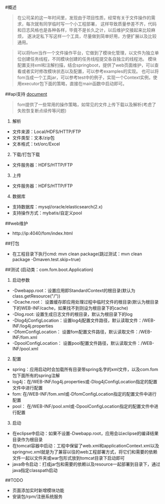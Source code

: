 #概述
> 在公司呆的这一年时间里，发现由于项目性质，经常有关于文件操作的需求，每次就有同学临时写一个小工程部署，
> 这样导致质量参差不齐，代码和日志风格也是各种各样，毕竟不是长久之计，以后维护交接起来比较麻烦，
> 遂决定私下写这样一个工具，尽量做到简单好用，方便扩展以及比较通用。

> 可以将fom当作一个文件操作平台，它做到了模块化管理，以文件为独立单位创建任务线程，不同模块创建的任务线程提交各自独立的线程池。
> 模块配置支持xml和注解扫描，结合springboot，提供了web页面维护，可以查看或者实时修改模块状态以及配置，可以参考examples的实现。
> 也可以将fom当成一个工具jar，可以参考test中的例子，实现一个Context实例，使用executor包下面的策略，直接在main函数中启动即可。

##api支持 [document](https://github.com/shanhm1991/fom/tree/master/apidocs/index.html)
> fom提供了一些常用的操作策略，如常见的文件上传下载以及解析(考虑了失败恢复断点续传等问题)
1. 解析
* 文件来源：Local/HDFS/HTTP/FTP
* 文件类型：文本/zip包
* 文本格式：txt/orc/Excel
2. 下载/打包下载
* 文件服务器：HDFS/HTTP/FTP
3. 上传
* 文件服务器：HDFS/HTTP/FTP
4. 数据库
* 支持数据库：mysql/oracle/elasticsearch(2.x)
* 支持操作方式：mybatis/自定义pool

##web维护
* http://ip:4040/fom/index.html

##打包
* 在工程目录下执行cmd: mvn clean package(跳过测试：mvn clean package -Dmaven.test.skip=true)

##测试 (启动类：com.fom.boot.Application)
1. 启动参数
* -Dwebapp.root：设置应用即StandardContext的根目录(默认为class.getResource("/"))
* -Dcache.root：  设置缓存即应用处理过程中临时文件的根目录(默认为根目录下的WEB-INF/cache，如果找不到则设为根目录下的cache)
* -Dlog.root:    设置生成日志文件的根目录，默认为根目录下的log
* -Dlog4jConfigLocation：设置log4j配置文件路径，默认读取文件：/WEB-INF/log4j.properties
* -DfomConfigLocation：    设置fom配置文件路径，默认读取文件：/WEB-INF/fom.xml
* -DpoolConfigLocation：  设置pool配置文件路径，默认读取文件：/WEB-INF/pool.xml
2. 配置
* spring：应用启动时会加载所有目录带spring名字的xml文件，以及com.fom包下面所有的spring注解
* log4j：在/WEB-INF/log4j.properties或-Dlog4jConfigLocation指定的配置文件中进行配置
* fom:   在/WEB-INF/fom.xml或-DfomConfigLocation指定的配置文件中进行配置
* pool：  在/WEB-INF/pool.xml或-DpoolConfigLocation指定的配置文件中进行配置
3. 启动
* 在eclipse中启动：如果不设置-Dwebapp.root，应用会以eclipse的编译结果目录作为根目录
* 在tomcat容器中启动：工程中保留了web.xml和applicationContext.xml以及springnvc.xml就是为了兼容以往的web工程部署方式，将它们和需要的依赖文件一起以文件夹或war包形式放到tomcat目录下启动即可
* java命令启动：打成jar包和需要的依赖以及resource一起部署到目录下，通过java指定classpath启动

##TODO
* 页面添加实时新增模块功能
* 安装包/rpm/注册系统服务


